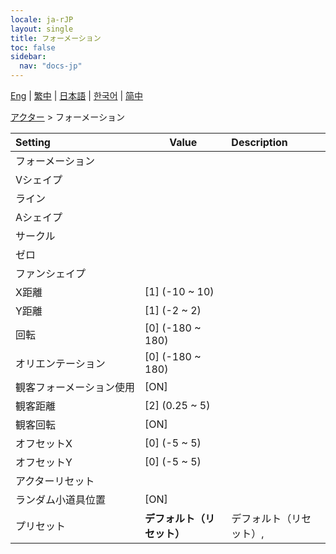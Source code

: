 ```yaml
---
locale: ja-rJP
layout: single
title: フォーメーション
toc: false
sidebar:
  nav: "docs-jp"
---
```

[Eng](/dancexr/menu/2025.4/actors/formation) | [繁中](/tw/dancexr/menu/2025.4/actors/formation) | [日本語](/jp/dancexr/menu/2025.4/actors/formation) | [한국어](/kr/dancexr/menu/2025.4/actors/formation) | [简中](/zh/dancexr/menu/2025.4/actors/formation)

[アクター](../menu#アクター) > フォーメーション



| Setting | Value | Description |
| :--- | --- | :--- |
|<nobr>フォーメーション</nobr>|| 
|<nobr>Vシェイプ</nobr>|| 
|<nobr>ライン</nobr>|| 
|<nobr>Aシェイプ</nobr>|| 
|<nobr>サークル</nobr>|| 
|<nobr>ゼロ</nobr>|| 
|<nobr>ファンシェイプ</nobr>|| 
|<nobr>X距離</nobr>| [1] (-10 ~ 10) | 
|<nobr>Y距離</nobr>| [1] (-2 ~ 2) | 
|<nobr>回転</nobr>| [0] (-180 ~ 180) | 
|<nobr>オリエンテーション</nobr>| [0] (-180 ~ 180) | 
|<nobr>観客フォーメーション使用</nobr>| [ON] | 
|<nobr>観客距離</nobr>| [2] (0.25 ~ 5) | 
|<nobr>観客回転</nobr>| [ON] | 
|<nobr>オフセットX</nobr>| [0] (-5 ~ 5) | 
|<nobr>オフセットY</nobr>| [0] (-5 ~ 5) | 
|<nobr>アクターリセット</nobr>|| 
|<nobr>ランダム小道具位置</nobr>| [ON] | 
|<nobr>プリセット</nobr>| **デフォルト（リセット）** | デフォルト（リセット）,  |
